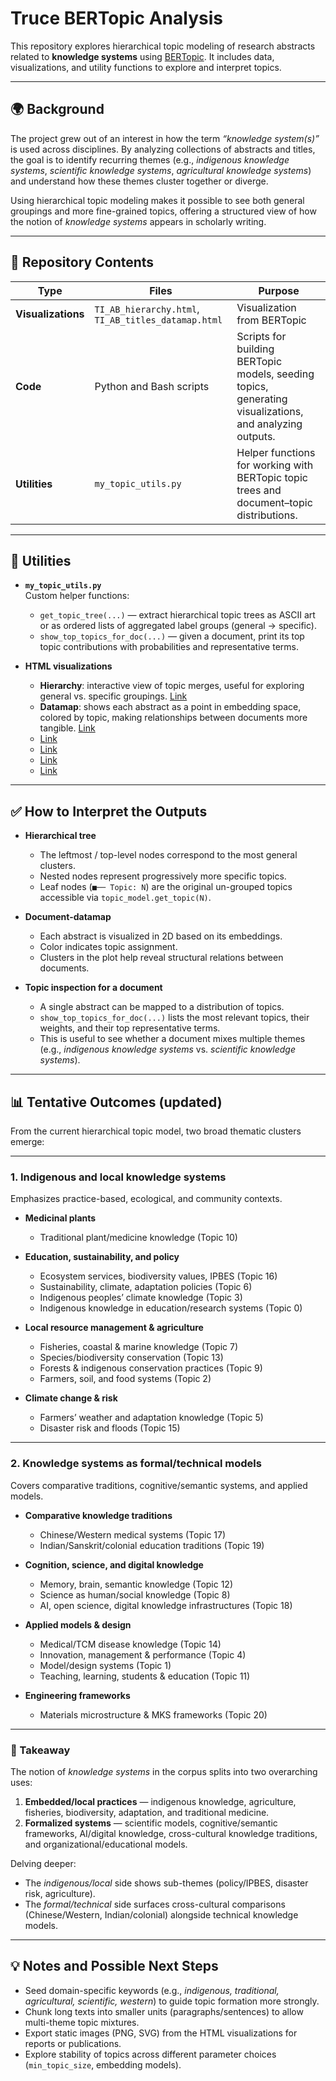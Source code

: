 # Truce BERTopic Analysis

This repository explores hierarchical topic modeling of research abstracts related to **knowledge systems** using [BERTopic](https://maartengr.github.io/BERTopic/). It includes data, visualizations, and utility functions to explore and interpret topics.

---

## 🌍 Background

The project grew out of an interest in how the term *“knowledge system(s)”* is used across disciplines. By analyzing collections of abstracts and titles, the goal is to identify recurring themes (e.g., *indigenous knowledge systems*, *scientific knowledge systems*, *agricultural knowledge systems*) and understand how these themes cluster together or diverge.  

Using hierarchical topic modeling makes it possible to see both general groupings and more fine-grained topics, offering a structured view of how the notion of *knowledge systems* appears in scholarly writing.

---

## 📂 Repository Contents

| Type | Files | Purpose |
|------|-------|---------|
| **Visualizations** | `TI_AB_hierarchy.html`, `TI_AB_titles_datamap.html` | Visualization from BERTopic  
| **Code** | Python and Bash scripts | Scripts for building BERTopic models, seeding topics, generating visualizations, and analyzing outputs. |
| **Utilities** | `my_topic_utils.py` | Helper functions for working with BERTopic topic trees and document–topic distributions. |

---

## 🧰 Utilities

- **`my_topic_utils.py`**  
  Custom helper functions:
  - `get_topic_tree(...)` — extract hierarchical topic trees as ASCII art or as ordered lists of aggregated label groups (general → specific).  
  - `show_top_topics_for_doc(...)` — given a document, print its top topic contributions with probabilities and representative terms.

- **HTML visualizations**  
  - **Hierarchy**: interactive view of topic merges, useful for exploring general vs. specific groupings. [Link](https://fjohan.github.io/truce-bertopic/TI_AB_hierarchy.html)
  - **Datamap**: shows each abstract as a point in embedding space, colored by topic, making relationships between documents more tangible. [Link](https://fjohan.github.io/truce-bertopic/TI_AB_titles_datamap.html)
  - [Link](https://fjohan.github.io/truce-bertopic/bio_los_hierarchy_32.html)
  - [Link](https://fjohan.github.io/truce-bertopic/bio_los_datamap_32.html)
  - [Link](https://fjohan.github.io/truce-bertopic/lyrics_docs_datamap_custom_labels.html)
  - [Link](https://fjohan.github.io/truce-bertopic/lyrics_docs_datamap_custom_labels.html)

---

## ✅ How to Interpret the Outputs

- **Hierarchical tree**  
  - The leftmost / top-level nodes correspond to the most general clusters.  
  - Nested nodes represent progressively more specific topics.  
  - Leaf nodes (`■── Topic: N`) are the original un-grouped topics accessible via `topic_model.get_topic(N)`.

- **Document-datamap**  
  - Each abstract is visualized in 2D based on its embeddings.  
  - Color indicates topic assignment.  
  - Clusters in the plot help reveal structural relations between documents.

- **Topic inspection for a document**  
  - A single abstract can be mapped to a distribution of topics.  
  - `show_top_topics_for_doc(...)` lists the most relevant topics, their weights, and their top representative terms.  
  - This is useful to see whether a document mixes multiple themes (e.g., *indigenous knowledge systems* vs. *scientific knowledge systems*).

---

## 📊 Tentative Outcomes (updated)

From the current hierarchical topic model, two broad thematic clusters emerge:

---

### 1. Indigenous and local knowledge systems  
Emphasizes practice-based, ecological, and community contexts.

- **Medicinal plants**  
  - Traditional plant/medicine knowledge (Topic 10)

- **Education, sustainability, and policy**  
  - Ecosystem services, biodiversity values, IPBES (Topic 16)  
  - Sustainability, climate, adaptation policies (Topic 6)  
  - Indigenous peoples’ climate knowledge (Topic 3)  
  - Indigenous knowledge in education/research systems (Topic 0)

- **Local resource management & agriculture**  
  - Fisheries, coastal & marine knowledge (Topic 7)  
  - Species/biodiversity conservation (Topic 13)  
  - Forests & indigenous conservation practices (Topic 9)  
  - Farmers, soil, and food systems (Topic 2)

- **Climate change & risk**  
  - Farmers’ weather and adaptation knowledge (Topic 5)  
  - Disaster risk and floods (Topic 15)

---

### 2. Knowledge systems as formal/technical models  
Covers comparative traditions, cognitive/semantic systems, and applied models.

- **Comparative knowledge traditions**  
  - Chinese/Western medical systems (Topic 17)  
  - Indian/Sanskrit/colonial education traditions (Topic 19)

- **Cognition, science, and digital knowledge**  
  - Memory, brain, semantic knowledge (Topic 12)  
  - Science as human/social knowledge (Topic 8)  
  - AI, open science, digital knowledge infrastructures (Topic 18)

- **Applied models & design**  
  - Medical/TCM disease knowledge (Topic 14)  
  - Innovation, management & performance (Topic 4)  
  - Model/design systems (Topic 1)  
  - Teaching, learning, students & education (Topic 11)

- **Engineering frameworks**  
  - Materials microstructure & MKS frameworks (Topic 20)

---

### 🔑 Takeaway
The notion of *knowledge systems* in the corpus splits into two overarching uses:

1. **Embedded/local practices** — indigenous knowledge, agriculture, fisheries, biodiversity, adaptation, and traditional medicine.  
2. **Formalized systems** — scientific models, cognitive/semantic frameworks, AI/digital knowledge, cross-cultural knowledge traditions, and organizational/educational models.  

Delving deeper:  
- The *indigenous/local* side shows sub-themes (policy/IPBES, disaster risk, agriculture).  
- The *formal/technical* side surfaces cross-cultural comparisons (Chinese/Western, Indian/colonial) alongside technical knowledge models.

---

## 💡 Notes and Possible Next Steps

- Seed domain-specific keywords (e.g., *indigenous, traditional, agricultural, scientific, western*) to guide topic formation more strongly.  
- Chunk long texts into smaller units (paragraphs/sentences) to allow multi-theme topic mixtures.  
- Export static images (PNG, SVG) from the HTML visualizations for reports or publications.  
- Explore stability of topics across different parameter choices (`min_topic_size`, embedding models).  


